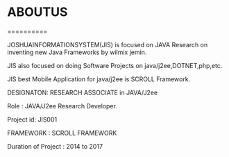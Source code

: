 # ABOUTUS
==========

JOSHUAINFORMATIONSYSTEM(JIS)   is focused  on  JAVA Research  on  inventing  new  Java  Frameworks  by  wilmix  jemin.

JIS  also focused  on doing   Software  Projects on java/j2ee,DOTNET,php,etc.


JIS  best  Mobile  Application   for java/j2ee  is  SCROLL Framework.



DESIGNATON:  RESEARCH  ASSOCIATE  in JAVA/J2ee

Role : JAVA/J2ee Research  Developer.

Project id: JIS001

FRAMEWORK : SCROLL FRAMEWORK

Duration  of  Project : 2014  to  2017



